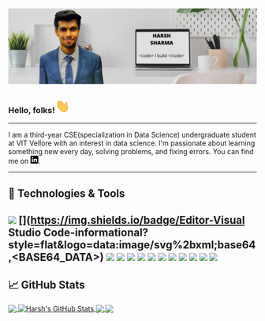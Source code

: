 # ![harsh sharma header](https://github.com/harshvs4/harshvs4/blob/main/images/cover.png)

### Hello, folks!<img src="https://github.com/harshvs4/harshvs4/blob/main/images/wave.gif" width="30px">
---
I am a third-year CSE(specialization in Data Science) undergraduate student at VIT Vellore with an interest in data science. I'm passionate about learning something new every day, solving problems, and fixing errors.
You can find me on [![LinkedIn][1.2]][1].

<!-- Icons -->

[1.2]: https://github.com/harshvs4/harshvs4/blob/main/images/linkedin.png

<!-- Links to your social media accounts -->

[1]: https://www.linkedin.com/in/harsh-sharma-6b20a3165/

---
## 🔧 Technologies & Tools
![](https://img.shields.io/badge/OS-Windows-informational?style=flat&logo=windows&logoColor=white&color=2bbc8a)
[](https://img.shields.io/badge/Editor-Visual Studio Code-informational?style=flat&logo=data:image/svg%2bxml;base64,<BASE64_DATA>)
![](https://img.shields.io/badge/Code-Python-informational?style=flat&logo=python&logoColor=white&color=2bbc8a)
![](https://img.shields.io/badge/Code-JavaScript-informational?style=flat&logo=javascript&logoColor=white&color=2bbc8a)
![](https://img.shields.io/badge/Code-Golang-informational?style=flat&logo=go&logoColor=white&color=2bbc8a)
![](https://img.shields.io/badge/Code-Make-informational?style=flat&logo=cmake&logoColor=white&color=2bbc8a)
![](https://img.shields.io/badge/Code-Vue-informational?style=flat&logo=vue.js&logoColor=white&color=2bbc8a)
![](https://img.shields.io/badge/Shell-Bash-informational?style=flat&logo=gnu-bash&logoColor=white&color=2bbc8a)
![](https://img.shields.io/badge/Tools-PostgreSQL-informational?style=flat&logo=postgresql&logoColor=white&color=2bbc8a)
![](https://img.shields.io/badge/Tools-Docker-informational?style=flat&logo=docker&logoColor=white&color=2bbc8a)
![](https://img.shields.io/badge/Tools-Kubernetes-informational?style=flat&logo=kubernetes&logoColor=white&color=2bbc8a)
![](https://img.shields.io/badge/Tools-Red_Hat_OpenShift-informational?style=flat&logo=red-hat-open-shift&logoColor=white&color=2bbc8a)
![](https://img.shields.io/badge/Cloud-Digital_Ocean-informational?style=flat&logo=digitalocean&logoColor=white&color=2bbc8a)
---
## &#x1f4c8; GitHub Stats

<a href="https://github.com/harshvs4/harshvs4">
  <img align="center" src="https://github-readme-stats.vercel.app/api/top-langs/?username=harshvs4&hide=java,html,tex&title_color=ffffff&text_color=c9cacc&icon_color=2bbc8a&bg_color=1d1f21&langs_count=3" />
</a>
<a href="https://github.com/harshvs4/harshvs4">
  <img align="center" src="https://github-readme-stats.vercel.app/api?username=harshvs4&show_icons=true&line_height=27&count_private=true&title_color=ffffff&text_color=c9cacc&icon_color=2bbc8a&bg_color=1d1f21" alt="Harsh's GitHub Stats" />
</a>

<a href="https://github.com/harshvs4/ONLINE-TIFFIN-SERVICE-SYSTEM">
  <img align="center" src="https://github-readme-stats.vercel.app/api/pin/?username=harshvs4&repo=ONLINE-TIFFIN-SERVICE-SYSTEM&title_color=ffffff&text_color=c9cacc&icon_color=2bbc8a&bg_color=1d1f21" />
</a>


<a href="https://github.com/harshvs4/ONLINE-TIFFIN-SERVICE-SYSTEM">
  <img align="center" src="https://github-readme-stats.vercel.app/api/pin/?username=harshvs4&repo=ONLINE-TIFFIN-SERVICE-SYSTEM&title_color=ffffff&text_color=c9cacc&icon_color=2bbc8a&bg_color=1d1f21" />
</a>    
<!--
**harshvs4/harshvs4** is a ✨ _special_ ✨ repository because its `README.md` (this file) appears on your GitHub profile.

Here are some ideas to get you started:

- 🔭 I’m currently working on ...
- 🌱 I’m currently learning ...
- 👯 I’m looking to collaborate on ...
- 🤔 I’m looking for help with ...
- 💬 Ask me about ...
- 📫 How to reach me: ...
- 😄 Pronouns: ...
- ⚡ Fun fact: ...
-->
